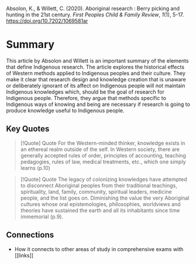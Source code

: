 Absolon, K., & Willett, C. (2020). Aboriginal research : Berry picking and hunting in the 21st century. _First Peoples Child & Family Review_, _1_(1), 5-17. https://doi.org/10.7202/1069581ar
# Summary
This article by Absolon and Willett is an important summary of the elements that define Indigenous research. The article explores the historical effects of Western methods applied to Indigenous peoples and their culture. They make it clear that research design and knowledge creation that is unaware or deliberately ignorant of its affect on Indigenous people will not maintain Indigenous knowledges which, should be the goal of research for Indigenous people. Therefore, they argue that methods specific to Indigenous ways of knowing and being are necessary if research is going to produce knowledge useful to Indigenous people.
## Key Quotes
> [!Quote] Quote
>For the Western-minded thinker, knowledge exists in an ethereal realm outside of the self. In Western society, there are generally accepted rules of order, principles of accounting, teaching pedagogies, rules of law, medical treatments, etc., which one simply learns (p.10)

> [!Quote] Quote
>The legacy of colonizing knowledges have attempted to disconnect Aboriginal peoples from their traditional teachings, spirituality, land, family, community, spiritual leaders, medicine people, and the list goes on. Diminishing the value the very Aboriginal cultures whose oral epistemologies, philosophies, worldviews and theories have sustained the earth and all its inhabitants since time immemorial (p.9). 

## Connections
  - How it connects to other areas of study in comprehensive exams with [[links]]
